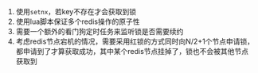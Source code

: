 1. 使用`setnx`，若key不存在才会获取到锁
2. 使用lua脚本保证多个redis操作的原子性
3. 需要一个额外的看门狗定时任务来监听锁是否需要续约
4. 考虑redis节点宕机的情况，需要采用红锁的方式同时向N/2+1个节点申请锁，都申请到了才算获取成功，其中某个redis节点挂掉了，锁也不会被其他节点获取到
